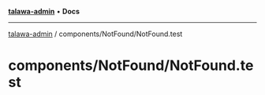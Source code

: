 [**talawa-admin**](../../../README.md) • **Docs**

***

[talawa-admin](../../../modules.md) / components/NotFound/NotFound.test

# components/NotFound/NotFound.test
